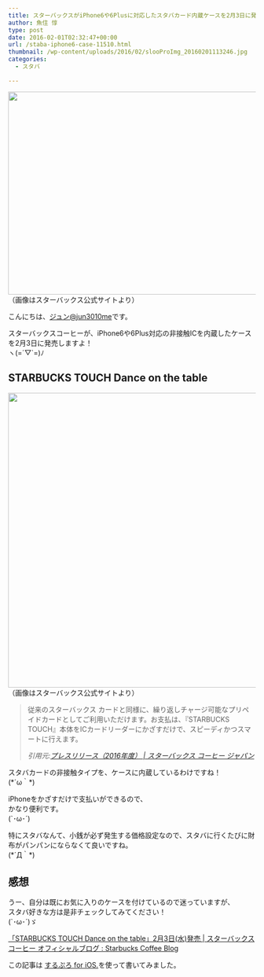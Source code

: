 ```yaml
---
title: スターバックスがiPhone6や6Plusに対応したスタバカード内蔵ケースを2月3日に発売！
author: 魚住 惇
type: post
date: 2016-02-01T02:32:47+00:00
url: /staba-iphone6-case-11510.html
thumbnail: /wp-content/uploads/2016/02/slooProImg_20160201113246.jpg
categories:
  - スタバ

---
```

<img decoding="async" loading="lazy" alt="" src="/wp-content/uploads/2016/02/slooProImg_20160201113241.jpg" width="600" height="413" class="slooProImg" />  
（画像はスターバックス公式サイトより）

<!--more-->

こんにちは、[ジュン@jun3010me][1]です。

スターバックスコーヒーが、iPhone6や6Plus対応の非接触ICを内蔵したケースを2月3日に発売しますよ！  
ヽ(=´▽\`=)ﾉ

## STARBUCKS TOUCH Dance on the table

<img decoding="async" loading="lazy" alt="" src="/wp-content/uploads/2016/02/slooProImg_20160201113234.jpg" width="600" height="600" class="slooProImg" />  
（画像はスターバックス公式サイトより）

> 従来のスターバックス カードと同様に、繰り返しチャージ可能なプリペイドカードとしてご利用いただけます。お支払は、『STARBUCKS TOUCH』本体をICカードリーダーにかざすだけで、スピーディかつスマートに行えます。
> 
> <cite>引用元:<a href="http://www.starbucks.co.jp/press_release/" target="_blank">プレスリリース（2016年度） | スターバックス コーヒー ジャパン</a></cite>

スタバカードの非接触タイプを、ケースに内蔵しているわけですね！  
(\*´ω｀\*)

iPhoneをかざすだけで支払いができるので、  
かなり便利です。  
(\`･ω･´)

特にスタバなんて、小銭が必ず発生する価格設定なので、スタバに行くたびに財布がパンパンにならなくて良いですね。  
(\*´Д｀\*)

## 感想

うー、自分は既にお気に入りのケースを付けているので迷っていますが、  
スタバ好きな方は是非チェックしてみてください！  
(\`･ω･´)ゞ

<a href="https://starbucks.amebaownd.com/posts/485386" target="_blank">「STARBUCKS TOUCH Dance on the table」2月3日(水)発売 | スターバックス コーヒー オフィシャルブログ : Starbucks Coffee Blog</a>

この記事は <a href="https://itunes.apple.com/jp/app/surupuro-for-ios-buroguedita/id436676299?mt=8&#038;uo=4&#038;at=11l7gE" target="_blank">するぷろ for iOS.</a>を使って書いてみました。

 [1]: https://twitter.com/jun3010me